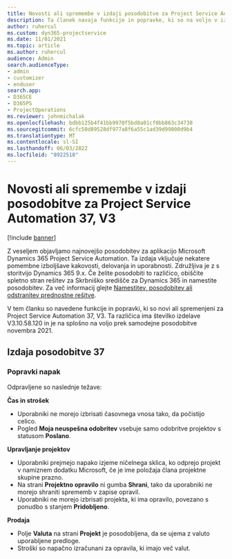 ```yaml
---
title: Novosti ali spremembe v izdaji posodobitve za Project Service Automation 37, V3
description: Ta članek navaja funkcije in popravke, ki so na voljo v izdaji posodobitve 37, V3 storitve Microsoft Dynamics 365 Project Service Automation.
author: ruhercul
ms.custom: dyn365-projectservice
ms.date: 11/01/2021
ms.topic: article
ms.author: ruhercul
audience: Admin
search.audienceType:
- admin
- customizer
- enduser
search.app:
- D365CE
- D365PS
- ProjectOperations
ms.reviewer: johnmichalak
ms.openlocfilehash: bdbb125b4f41bb9970f5bd8a01cf0bb863c34738
ms.sourcegitcommit: 6cfc50d89528df977a8f6a55c1ad39d99800d9b4
ms.translationtype: MT
ms.contentlocale: sl-SI
ms.lasthandoff: 06/03/2022
ms.locfileid: "8922518"
---
```

# <a name="whats-new-or-changed-in-project-service-automation-update-release-37-v3"></a>Novosti ali spremembe v izdaji posodobitve za Project Service Automation 37, V3

[!include [banner](../includes/psa-now-project-operations.md)]

Z veseljem objavljamo najnovejšo posodobitev za aplikacijo Microsoft Dynamics 365 Project Service Automation. Ta izdaja vključuje nekatere pomembne izboljšave kakovosti, delovanja in uporabnosti. Združljiva je z s storitvijo Dynamics 365 9.x. Če želite posodobiti to različico, obiščite spletno stran rešitev za Skrbniško središče za Dynamics 365 in namestite posodobitev. Za več informacij glejte [Namestitev, posodobitev ali odstranitev prednostne rešitve](/power-platform/admin/install-remove-preferred-solution).

V tem članku so navedene funkcije in popravki, ki so novi ali spremenjeni za Project Service Automation 37, V3. Ta različica ima številko izdelave V3.10.58.120 in je na splošno na voljo prek samodejne posodobitve novembra 2021.

## <a name="update-release-37"></a>Izdaja posodobitve 37

### <a name="bug-fixes"></a>Popravki napak

Odpravljene so naslednje težave:

**Čas in strošek**
- Uporabniki ne morejo izbrisati časovnega vnosa tako, da počistijo celico.
- Pogled **Moja neuspešna odobritev** vsebuje samo odobritve projektov s statusom **Poslano**.

**Upravljanje projektov**
- Uporabniki prejmejo napako izjeme ničelnega sklica, ko odprejo projekt v namiznem dodatku Microsoft, če je ime položaja člana projektne skupine prazno.
- Na strani **Projektno opravilo** ni gumba **Shrani**, tako da uporabniki ne morejo shraniti sprememb v zapise opravil.
- Uporabniki ne morejo izbrisati projekta, ki ima opravilo, povezano s ponudbo s stanjem **Pridobljeno**.

**Prodaja**
- Polje **Valuta** na strani **Projekt** je posodobljena, da se ujema z valuto uporabljene predloge.
- Stroški so napačno izračunani za opravila, ki imajo več valut.
